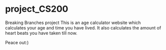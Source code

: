 # project_CS200
Breaking Branches project
This is an age calculator website which calculates your age and time you have lived. It also calculates the amount of heart beats you have taken till now.

Peace out:)
